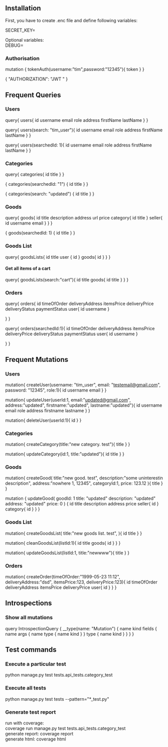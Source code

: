 ## Installation

First, you have to create .enc file and define following variables:

SECRET_KEY=

Optional variables:
<br>DEBUG=

### Authorisation

mutation { tokenAuth(username:"tim",password:"12345"){ token } }

{
  "AUTHORIZATION": "JWT <token>"
}


## Frequent Queries

### Users

query{
  users{
            id
            username
            email
    		role
    		address
    		firstName
    		lastName
      }
}

query{
  users(search: "tim_user"){
            id
            username
            email
    		role
    		address
    		firstName
    		lastName
      }
}

query{
  users(searchedId: 1){
            id
            username
            email
    		role
    		address
    		firstName
    		lastName
      }
}

### Categories
query{
categories{
      id
    	title
  }
}

{
  categories(searchedId: "1") {
    id
    title
  }
}

{
  categories(search: "updated") {
    id
    title
  }
}

### Goods

query{
goods{
      id
    	title
  description
  address
  url
  price
  category{
    id
    title
  }
  seller{
    id
    username
    email
  }
  }
}

{
  goods(searchedId: 1) {
    id
    title
  }
}

### Goods List

query{
  goodsLists{
    id
    title
    user {
      id
    }
    goods{
      id
    }
  }
}
#### Get all items of a cart

query{
  goodsLists(search:"cart"){
    id
    title
    goods{
      id
      title
    }
  }
}

### Orders 
query{
  orders{
    id
    timeOfOrder
    deliveryAddress
    itemsPrice
    deliveryPrice
    deliveryStatus
    paymentStatus
    user{
      id
      username
    }
    
  }
}

query{
  orders(searchedId:1){
    id
    timeOfOrder
    deliveryAddress
    itemsPrice
    deliveryPrice
    deliveryStatus
    paymentStatus
    user{
      id
      username
    }
    
  }
}

## Frequent Mutations

### Users

mutation{
  createUser(username: "tim_user", email: "testemail@gmail.com", password: "12345", role:1){
      id
    	username
  		email
  }
}

mutation{
  updateUser(userId:1,
  	email:"updated@gmail.com",
  	address:"updated",
  	firstname:"updated",
  	lastname:"updated"){
        id
        username
        email
    		role
    		address
    		firstname
    		lastname
      }
}

mutation{
  deleteUser(userId:1){
    id
  }
}

### Categories
mutation{
  createCategory(title:"new category. test"){
		title
  }
}

mutation{
  updateCategory(id:1, title:"updated"){
    id
    title
  }
}

### Goods
mutation{
  createGood(
    title:"new good. test",
    description:"some uninterestin description",
    address:"nowhere 1, 12345",
    categoryId:1,
    price: 123.12
  ){
		title
  }
}

mutation {
  updateGood(
    goodId: 1
    title: "updated"
    description: "updated"
    address: "updated"
    price: 0
  ) {
    id
    title
    description
    address
    price
		seller{
      id
    }
    category{
      id
    }
  }
}

### Goods List

mutation{
  createGoodsList(
    title:"new goods list. test",
  ){
    id
		title
  }
}

mutation{
  cleanGoodsList(listId:1){
    id
    title
    goods{
      id
    }
  }
}

mutation{
  updateGoodsList(listId:1, title:"newwww"){
    title
  }
}

### Orders

mutation{
  createOrder(timeOfOrder:"1999-05-23 11:12", deliveryAddress:"dsd", itemsPrice:123, deliveryPrice:123){
    id
    timeOfOrder
    deliveryAddress
    itemsPrice
    deliveryPrice
    user{
      id
    }
  }
}

## Introspections
### Show all mutations

query IntrospectionQuery {
  __type(name: "Mutation") {
    name
    kind
    fields {
      name
      args {
        name
        type {
          name
          kind
        }
      }
      type {
        name
        kind
      }
    }
  }
}

## Test commands
### Execute a particular test
python manage.py test tests.api_tests.category_test
### Execute all tests
python manage.py test tests --pattern="*_test.py" 

### Generate test report
run with coverage:<br>
coverage run manage.py test tests.api_tests.category_test<br>
generate report: coverage report<br>
generate html: coverage html